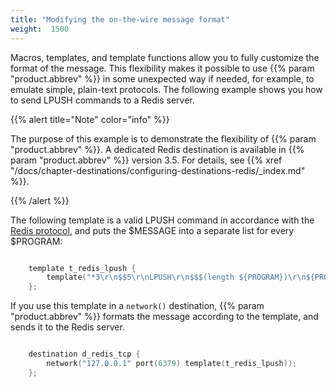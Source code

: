 ```yaml
---
title: "Modifying the on-the-wire message format"
weight:  1500
---
```

<!-- DISCLAIMER: This file is based on the syslog-ng Open Source Edition documentation https://github.com/balabit/syslog-ng-ose-guides/commit/2f4a52ee61d1ea9ad27cb4f3168b95408fddfdf2 and is used under the terms of The syslog-ng Open Source Edition Documentation License. The file has been modified by Axoflow. -->

Macros, templates, and template functions allow you to fully customize the format of the message. This flexibility makes it possible to use {{% param "product.abbrev" %}} in some unexpected way if needed, for example, to emulate simple, plain-text protocols. The following example shows you how to send LPUSH commands to a Redis server.

{{% alert title="Note" color="info" %}}

The purpose of this example is to demonstrate the flexibility of {{% param "product.abbrev" %}}. A dedicated Redis destination is available in {{% param "product.abbrev" %}} version 3.5. For details, see {{% xref "/docs/chapter-destinations/configuring-destinations-redis/_index.md" %}}.

{{% /alert %}}

The following template is a valid LPUSH command in accordance with the [Redis protocol](https://redis.io/topics/protocol/), and puts the $MESSAGE into a separate list for every $PROGRAM:

```c

    template t_redis_lpush {
        template("*3\r\n$$5\r\nLPUSH\r\n$$$(length ${PROGRAM})\r\n${PROGRAM}\r\n$$$(length ${MESSAGE})\r\n${MESSAGE}\r\n");
    };

```

If you use this template in a `network()` destination, {{% param "product.abbrev" %}} formats the message according to the template, and sends it to the Redis server.

```c

    destination d_redis_tcp {
        network("127.0.0.1" port(6379) template(t_redis_lpush));
    };

```
